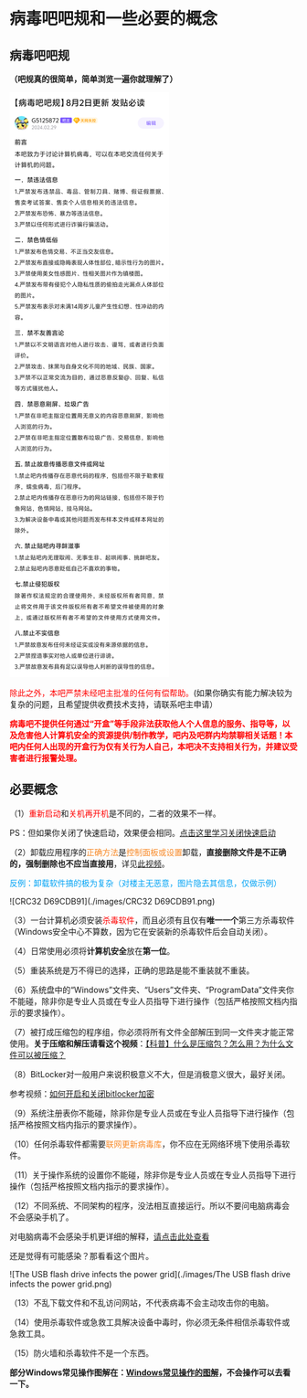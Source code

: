 # 病毒吧吧规和一些必要的概念

## 病毒吧吧规

**（吧规真的很简单，简单浏览一遍你就理解了）**

![bar_rules](./images/bar_rules.png)


<span style="color: #ff0000;">除此之外，本吧严禁未经吧主批准的任何有偿帮助。</span>(如果你确实有能力解决较为复杂的问题，且希望提供收费技术支持，请联系吧主申请）

<p><span style="color: #ff0000;"><strong>病毒吧不提供任何通过</strong><strong>&ldquo;</strong><strong>开盒</strong><strong>&rdquo;</strong><strong>等手段非法获取他人个人信息的服务、指导等，以及危害他人计算机安全的资源提供</strong><strong>/</strong><strong>制作教学，吧内及吧群内均禁聊相关话题！本吧内任何人出现的开盒行为仅有关行为人自己，本吧决不支持相关行为，并建议受害者进行报警处理。</strong></span></p>

## 必要概念

（1）<span style="color: #ff0000;">重新启动</span>和<span style="color: #ff0000;">关机再开机</span>是不同的，二者的效果不一样。

PS：但如果你关闭了快速启动，效果便会相同。[点击这里学习关闭快速启动](https://faq.ravenote.top/useful_tips/system/3_disable_quick_start.html)

（2）卸载应用程序的<span style="color: #F88825;">正确方法</span>是<span style="color: #F88825;">控制面板或设置</span>卸载，**直接删除文件是不正确的，强制删除也不应当直接用**，详见[此视频](https://www.bilibili.com/video/BV1KN41167JU)。

<span style="color: #00A3F5;">反例：卸载软件搞的极为复杂（对楼主无恶意，图片隐去其信息，仅做示例）</span>

![CRC32 D69CDB91](./images/CRC32 D69CDB91.png)

（3）一台计算机必须安装<span style="color: #ff0000;">杀毒软件</span>，而且必须有且仅有**唯一一个**第三方杀毒软件（Windows安全中心不算数，因为它在安装新的杀毒软件后会自动关闭）。

（4）日常使用必须将**计算机安全**放在**第一位**。

（5）重装系统是万不得已的选择，正确的思路是能不重装就不重装。

（6）系统盘中的“Windows”文件夹、“Users”文件夹、“ProgramData”文件夹你不能碰，除非你是专业人员或在专业人员指导下进行操作（包括严格按照文档内指示的要求操作）。

（7）被打成压缩包的程序组，你必须将所有文件全部解压到同一文件夹才能正常使用。**关于压缩和解压请看这个视频**：[【科普】什么是压缩包？怎么用？为什么文件可以被压缩？](https://www.bilibili.com/video/BV1aM4y1H7Su/)

（8）BitLocker对一般用户来说积极意义不大，但是消极意义很大，最好关闭。

参考视频：[如何开启和关闭bitlocker加密](https://www.bilibili.com/video/BV1hm421j7M2/)

（9）系统注册表你不能碰，除非你是专业人员或在专业人员指导下进行操作（包括严格按照文档内指示的要求操作）。

（10）任何杀毒软件都需要<span style="color: #F88825;">联网更新病毒库</span>，你不应在无网络环境下使用杀毒软件。

（11）关于操作系统的设置你不能碰，除非你是专业人员或在专业人员指导下进行操作（包括严格按照文档内指示的要求操作）。

（12）不同系统、不同架构的程序，没法相互直接运行。所以不要问电脑病毒会不会感染手机了。

对电脑病毒不会感染手机更详细的解释，[请点击此处查看](https://faq.ravenote.top/prevention/basic/1_about_prevention.html#%E4%B8%BA%E4%BB%80%E4%B9%88%E7%94%B5%E8%84%91%E7%97%85%E6%AF%92%E4%B8%8D%E4%BC%9A%E4%BC%A0%E6%92%AD%E7%BB%99%E6%89%8B%E6%9C%BA-%E5%8F%8D%E4%B9%8B%E4%BA%A6%E7%84%B6)

还是觉得有可能感染？那看看这个图片。

![The USB flash drive infects the power grid](./images/The USB flash drive infects the power grid.png)

（13）不乱下载文件和不乱访问网站，不代表病毒不会主动攻击你的电脑。

（14）使用杀毒软件或急救工具解决设备中毒时，你必须无条件相信杀毒软件或急救工具。

（15）防火墙和杀毒软件不是一个东西。



**部分Windows常见操作图解在：[Windows常见操作的图解](https://docs.qq.com/doc/DQXd5UEZacGVsbWFQ)，不会操作可以去看一下。**
